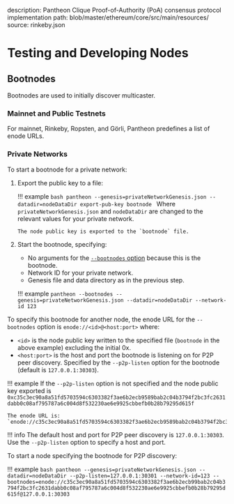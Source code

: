 description: Pantheon Clique Proof-of-Authority (PoA) consensus protocol implementation
path: blob/master/ethereum/core/src/main/resources/
source: rinkeby.json
<!--- END of page meta data -->

# Testing and Developing Nodes

## Bootnodes

Bootnodes are used to initially discover multicaster.

### Mainnet and Public Testnets

For mainnet, Rinkeby, Ropsten, and Görli, Pantheon predefines a list of enode URLs.  

### Private Networks

To start a bootnode for a private network:

1.  Export the public key to a file:

    !!! example
        ```bash
        pantheon --genesis=privateNetworkGenesis.json --datadir=nodeDataDir export-pub-key bootnode
        ```
        Where `privateNetworkGenesis.json` and `nodeDataDir` are changed to the relevant values for 
        your private network. 
        
        The node public key is exported to the `bootnode` file.
    
2. Start the bootnode, specifying:

    * No arguments for the [`--bootnodes` option](../Reference/Pantheon-CLI-Syntax.md#bootnodes) because this is the bootnode. 
    * Network ID for your private network.
    * Genesis file and data directory as in the previous step. 
    
    !!! example
        ```
        pantheon --bootnodes --genesis=privateNetworkGenesis.json --datadir=nodeDataDir --network-id 123 
         ```
     
To specify this bootnode for another node, the enode URL for the `--bootnodes` option is `enode://<id>@<host:port>` where:

* `<id>` is the node public key written to the specified file (`bootnode` in the above example) excluding the initial 0x. 
* `<host:port>` is the host and port the bootnode is listening on for P2P peer discovery. Specified by the `--p2p-listen` option for the bootnode (default is `127.0.0.1:30303`).

!!! example
    If the `--p2p-listen` option is not specified and the node public key exported is `0xc35c3ec90a8a51fd5703594c6303382f3ae6b2ecb9589bab2c04b3794f2bc3fc2631dabb0c08af795787a6c004d8f532230ae6e9925cbbefb0b28b79295d615f`
    
    The enode URL is:
    `enode://c35c3ec90a8a51fd5703594c6303382f3ae6b2ecb9589bab2c04b3794f2bc3fc2631dabb0c08af795787a6c004d8f532230ae6e9925cbbefb0b28b79295d615f@127.0.0.1:30303` 

!!! info
    The default host and port for P2P peer discovery is `127.0.0.1:30303`. Use the `--p2p-listen` option to specify a host and port. 

To start a node specifying the bootnode for P2P discovery:

!!! example
    ```bash
    pantheon --genesis=privateNetworkGenesis.json --datadir=nodeDataDir --p2p-listen=127.0.0.1:30301 --network-id=123 --bootnodes=enode://c35c3ec90a8a51fd5703594c6303382f3ae6b2ecb99bab2c04b3794f2bc3fc2631dabb0c08af795787a6c004d8f532230ae6e9925cbbefb0b28b79295d615f@127.0.0.1:30303
    ``` 